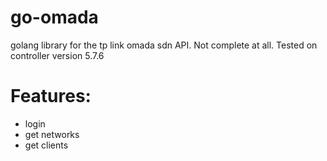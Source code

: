 # go-omada

golang library for the tp link omada sdn API. Not complete at all. Tested on controller version 5.7.6

# Features:
- login
- get networks
- get clients